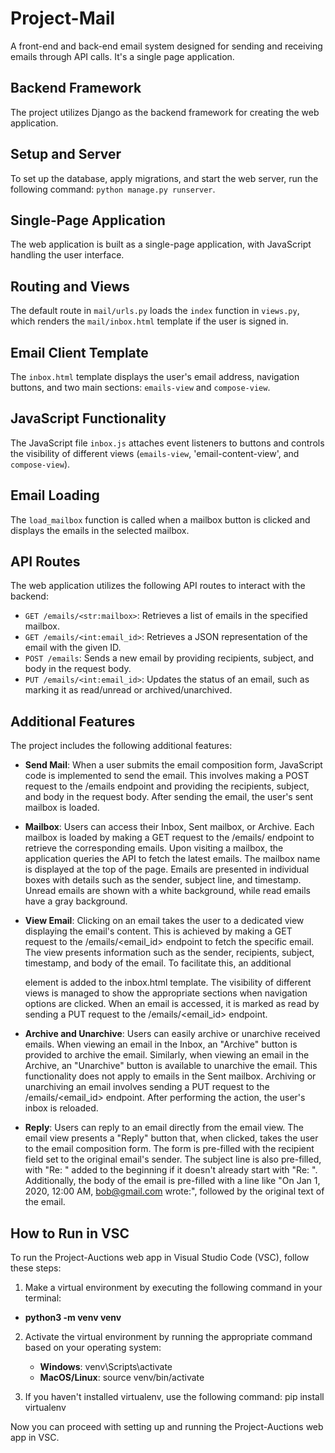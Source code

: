 # Project-Mail

A front-end and back-end email system designed for sending and receiving emails through API calls. It's a single page application.

## Backend Framework

The project utilizes Django as the backend framework for creating the web application.

## Setup and Server

To set up the database, apply migrations, and start the web server, run the following command: `python manage.py runserver`.

## Single-Page Application

The web application is built as a single-page application, with JavaScript handling the user interface.

## Routing and Views

The default route in `mail/urls.py` loads the `index` function in `views.py`, which renders the `mail/inbox.html` template if the user is signed in.

## Email Client Template

The `inbox.html` template displays the user's email address, navigation buttons, and two main sections: `emails-view` and `compose-view`.

## JavaScript Functionality

 The JavaScript file `inbox.js` attaches event listeners to buttons and controls the visibility of different views (`emails-view`, 'email-content-view', and `compose-view`).

## Email Loading

The `load_mailbox` function is called when a mailbox button is clicked and displays the emails in the selected mailbox.

## API Routes

The web application utilizes the following API routes to interact with the backend:

- `GET /emails/<str:mailbox>`: Retrieves a list of emails in the specified mailbox.
- `GET /emails/<int:email_id>`: Retrieves a JSON representation of the email with the given ID.
- `POST /emails`: Sends a new email by providing recipients, subject, and body in the request body.
- `PUT /emails/<int:email_id>`: Updates the status of an email, such as marking it as read/unread or archived/unarchived.

## Additional Features

The project includes the following additional features:

- **Send Mail**: When a user submits the email composition form, JavaScript code is implemented to send the email. This involves making a POST request to the /emails endpoint and providing the recipients, subject, and body in the request body. After sending the email, the user's sent mailbox is loaded.

- **Mailbox**:  Users can access their Inbox, Sent mailbox, or Archive. Each mailbox is loaded by making a GET request to the /emails/<mailbox> endpoint to retrieve the corresponding emails. Upon visiting a mailbox, the application queries the API to fetch the latest emails. The mailbox name is displayed at the top of the page. Emails are presented in individual boxes with details such as the sender, subject line, and timestamp. Unread emails are shown with a white background, while read emails have a gray background.

- **View Email**: Clicking on an email takes the user to a dedicated view displaying the email's content. This is achieved by making a GET request to the /emails/<email_id> endpoint to fetch the specific email. The view presents information such as the sender, recipients, subject, timestamp, and body of the email. To facilitate this, an additional <div> element is added to the inbox.html template. The visibility of different views is managed to show the appropriate sections when navigation options are clicked. When an email is accessed, it is marked as read by sending a PUT request to the /emails/<email_id> endpoint.

- **Archive and Unarchive**: Users can easily archive or unarchive received emails. When viewing an email in the Inbox, an "Archive" button is provided to archive the email. Similarly, when viewing an email in the Archive, an "Unarchive" button is available to unarchive the email. This functionality does not apply to emails in the Sent mailbox. Archiving or unarchiving an email involves sending a PUT request to the /emails/<email_id> endpoint. After performing the action, the user's inbox is reloaded.

- **Reply**: Users can reply to an email directly from the email view. The email view presents a "Reply" button that, when clicked, takes the user to the email composition form. The form is pre-filled with the recipient field set to the original email's sender. The subject line is also pre-filled, with "Re: " added to the beginning if it doesn't already start with "Re: ". Additionally, the body of the email is pre-filled with a line like "On Jan 1, 2020, 12:00 AM, bob@gmail.com wrote:", followed by the original text of the email.

## How to Run in VSC
To run the Project-Auctions web app in Visual Studio Code (VSC), follow these steps:

1. Make a virtual environment by executing the following command in your terminal:
  - **python3 -m venv venv**

2. Activate the virtual environment by running the appropriate command based on your operating system:
   - **Windows**:
      venv\Scripts\activate
   - **MacOS/Linux**:
      source venv/bin/activate
      
3. If you haven't installed virtualenv, use the following command:
  pip install virtualenv
  
  
Now you can proceed with setting up and running the Project-Auctions web app in VSC.
